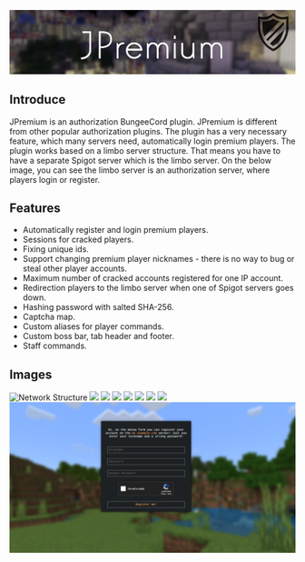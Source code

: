 ![Theme](https://raw.githubusercontent.com/Jakubson/JPremium/master/images/916fd6ff9b545ba89a7f395da3d113e34b1c6233.png)

## Introduce
JPremium is an authorization BungeeCord plugin. JPremium is different from other popular authorization plugins. The plugin has a very necessary feature, which many servers need, automatically login premium players. The plugin works based on a limbo server structure. That means you have to have a separate Spigot server which is the limbo server. On the below image, you can see the limbo server is an authorization server, where players login or register. 

## Features
* Automatically register and login premium players.
* Sessions for cracked players.
* Fixing unique ids.
* Support changing premium player nicknames - there is no way to bug or steal other player accounts.
* Maximum number of cracked accounts registered for one IP account.
* Redirection players to the limbo server when one of Spigot servers goes down.
* Hashing password with salted SHA-256.
* Captcha map.
* Custom aliases for player commands.
* Custom boss bar, tab header and footer.
* Staff commands.

## Images

![Network Structure](https://raw.githubusercontent.com/Jakubson/JPremiumCleared/master/images/NetworkStructure.png)
![](https://raw.githubusercontent.com/Jakubson/JPremiumCleared/master/images/image1.png)
![](https://raw.githubusercontent.com/Jakubson/JPremiumCleared/master/images/image2.png)
![](https://raw.githubusercontent.com/Jakubson/JPremiumCleared/master/images/image3.png)
![](https://raw.githubusercontent.com/Jakubson/JPremiumCleared/master/images/image4.png)
![](https://raw.githubusercontent.com/Jakubson/JPremiumCleared/master/images/image5.png)
![](https://raw.githubusercontent.com/Jakubson/JPremiumCleared/master/images/image6.png)
![](https://raw.githubusercontent.com/Jakubson/JPremiumCleared/master/images/image7.png)
![](https://raw.githubusercontent.com/Jakubson/JPremiumCleared/master/images/image8.png)
